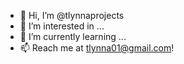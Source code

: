 - 👋 Hi, I’m @tlynnaprojects
- 👀 I’m interested in ...
- 🌱 I’m currently learning ...
- 📫 Reach me at tlynna01@gmail.com!
